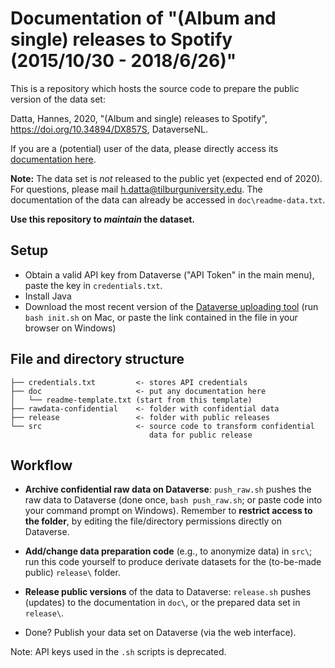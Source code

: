 # Documentation of "(Album and single) releases to Spotify (2015/10/30 - 2018/6/26)"

This is a repository which hosts the source code to prepare the public version of the data set:

Datta, Hannes, 2020, "(Album and single) releases to Spotify", https://doi.org/10.34894/DX857S, DataverseNL.

If you are a (potential) user of the data, please directly access its [documentation here](doc/readme-data.txt).

<!-- remove if necessary-->
__Note:__ The data set is *not* released to the public yet (expected end of 2020). For questions, please mail h.datta@tilburguniversity.edu. The documentation of the data
can already be accessed in `doc\readme-data.txt`.
<!-- -->

__Use this repository to *maintain* the dataset.__

## Setup

* Obtain a valid API key from Dataverse ("API Token" in the main menu), paste the key in `credentials.txt`.
* Install Java
* Download the most recent version of the [Dataverse uploading tool](https://github.com/GlobalDataverseCommunityConsortium/dataverse-uploader/) (run `bash init.sh` on Mac, or paste the link contained in the file in your browser on Windows)


## File and directory structure

```
├── credentials.txt         <- stores API credentials
├── doc                     <- put any documentation here
│   └── readme-template.txt (start from this template)
├── rawdata-confidential    <- folder with confidential data
├── release                 <- folder with public releases
└── src                     <- source code to transform confidential
                               data for public release
```

## Workflow

* __Archive confidential raw data on Dataverse__: `push_raw.sh` pushes the raw data to Dataverse (done once, `bash push_raw.sh`; or paste code into your command prompt on Windows). Remember to __restrict access to the folder__, by editing the file/directory permissions directly on Dataverse.

* __Add/change data preparation code__ (e.g., to anonymize data) in `src\`; run this code yourself to produce derivate datasets for the (to-be-made public) `release\` folder.

* __Release public versions__ of the data to Dataverse: `release.sh` pushes (updates) to the documentation in `doc\`, or the prepared data set in `release\`.

* Done? Publish your data set on Dataverse (via the web interface).

Note: API keys used in the `.sh` scripts is deprecated.
